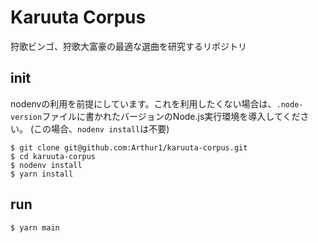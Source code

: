 # Karuuta Corpus

狩歌ビンゴ、狩歌大富豪の最適な選曲を研究するリポジトリ

## init

nodenvの利用を前提にしています。これを利用したくない場合は、`.node-version`ファイルに書かれたバージョンのNode.js実行環境を導入してください。
(この場合、`nodenv install`は不要)

```
$ git clone git@github.com:Arthur1/karuuta-corpus.git
$ cd karuuta-corpus
$ nodenv install
$ yarn install
```

## run

```
$ yarn main
```
